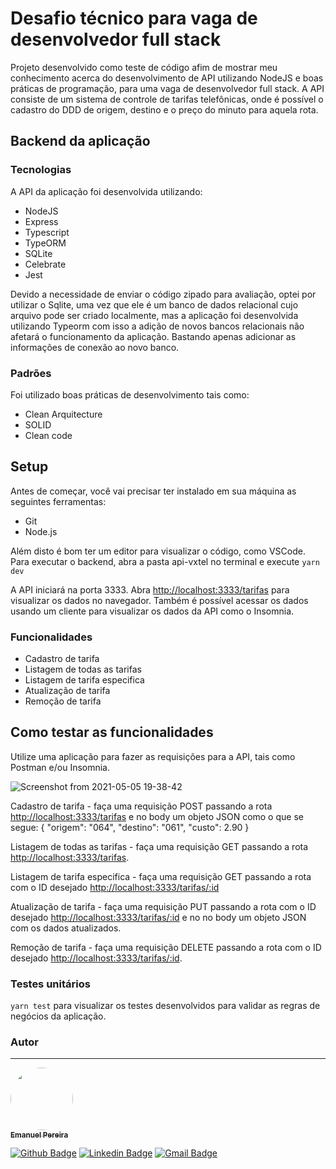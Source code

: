 # Desafio técnico para vaga de desenvolvedor full stack

Projeto desenvolvido como teste de código afim de mostrar meu conhecimento acerca do desenvolvimento de API utilizando NodeJS e boas práticas de programação, para uma vaga de desenvolvedor full stack. A API consiste de um sistema de controle de tarifas telefônicas, onde é possível o cadastro do DDD de origem, destino e o preço do minuto para aquela rota.

## Backend da aplicação

### Tecnologias
A API da aplicação foi desenvolvida utilizando:
* NodeJS
* Express
* Typescript
* TypeORM
* SQLite
* Celebrate
* Jest

Devido a necessidade de enviar o código zipado para avaliação, optei por utilizar o Sqlite, uma vez que ele é um banco de dados relacional cujo arquivo pode ser criado localmente, mas a aplicação foi desenvolvida utilizando Typeorm com isso a adição de novos bancos relacionais não afetará o funcionamento da aplicação. Bastando apenas adicionar as informações de conexão ao novo banco.

### Padrões
Foi utilizado boas práticas de desenvolvimento tais como:
* Clean Arquitecture
* SOLID
* Clean code

## Setup

Antes de começar, você vai precisar ter instalado em sua máquina as seguintes ferramentas:
* Git
* Node.js

Além disto é bom ter um editor para visualizar o código, como VSCode. Para executar o backend, abra a pasta api-vxtel no terminal e execute `yarn dev`

A API iniciará na porta 3333. Abra [http://localhost:3333/tarifas](http://localhost:3333/tarifas) para visualizar os dados no navegador. Também é possível acessar os dados usando um cliente para visualizar os dados da API como o Insomnia.


### Funcionalidades
- Cadastro de tarifa
- Listagem de todas as tarifas
- Listagem de tarifa especifica
- Atualização de tarifa
- Remoção de tarifa

## Como testar as funcionalidades

Utilize uma aplicação para fazer as requisições para a API, tais como Postman e/ou Insomnia.

![Screenshot from 2021-05-05 19-38-42](https://user-images.githubusercontent.com/74794011/117220155-09e03b80-addd-11eb-9fcd-5f7bbd566ea6.png)


Cadastro de tarifa - faça uma requisição POST passando a rota [http://localhost:3333/tarifas](http://localhost:3333/tarifas) e no body um objeto JSON como o que se segue:
{
	"origem": "064",
	"destino": "061",
	"custo": 2.90
}

Listagem de todas as tarifas - faça uma requisição GET passando a rota [http://localhost:3333/tarifas](http://localhost:3333/tarifas).

Listagem de tarifa especifica - faça uma requisição GET passando a rota com o ID desejado [http://localhost:3333/tarifas/:id](http://localhost:3333/tarifas/:id)

Atualização de tarifa - faça uma requisição PUT passando a rota com o ID desejado [http://localhost:3333/tarifas/:id](http://localhost:3333/tarifas/:id) e no no body um objeto JSON com os dados atualizados.

Remoção de tarifa - faça uma requisição DELETE passando a rota com o ID desejado [http://localhost:3333/tarifas/:id](http://localhost:3333/tarifas/:id).


### Testes unitários

`yarn test` para visualizar os testes desenvolvidos para validar as regras de negócios da aplicação.

### Autor
---

<a href="https://github.com/EmanuelcPereira">
 <img style="border-radius: 50%;" src="https://avatars.githubusercontent.com/u/74794011?v=4" width="100px;" alt=""/>
 <br />
 <sub><b>Emanuel Pereira</b></sub></a> <a href="https://github.com/EmanuelcPereira" title="Github"></a>

[![Github Badge](https://img.shields.io/badge/-Emanuel-lightgrey?style=flat-square&logo=Github&logoColor=white&link=https://github.com/EmanuelcPereira)](https://github.com/EmanuelcPereira)
[![Linkedin Badge](https://img.shields.io/badge/-Emanuel-blue?style=flat-square&logo=Linkedin&logoColor=white&link=https://www.linkedin.com/in/emanuel-c-pereira/)](https://www.linkedin.com/in/emanuel-c-pereira/)
[![Gmail Badge](https://img.shields.io/badge/-emanuelcdpr@gmail.com-c14438?style=flat-square&logo=Gmail&logoColor=white&link=mailto:emanuelcdpr@gmail.com)](mailto:emanuelcdpr@gmail.com)